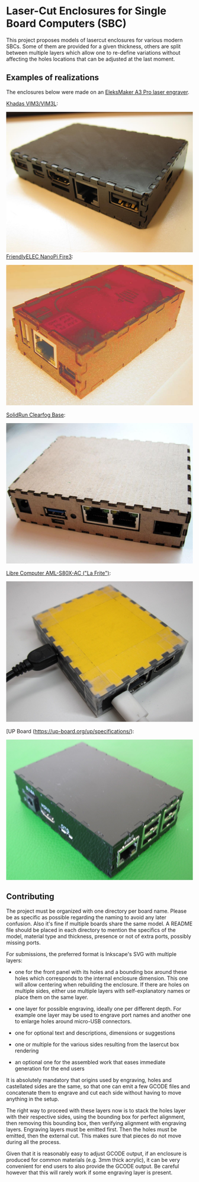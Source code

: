 # Laser-Cut Enclosures for Single Board Computers (SBC)

This project proposes models of lasercut enclosures for various modern SBCs.
Some of them are provided for a given thickness, others are split between
multiple layers which allow one to re-define variations without affecting
the holes locations that can be adjusted at the last moment.

## Examples of realizations

The enclosures below were made on an [EleksMaker A3 Pro laser engraver](https://wtarreau.blogspot.com/2019/09/my-first-experiments-with-eleksmaker-a3.html).

[Khadas VIM3/VIM3L](https://docs.khadas.com/vim3/index.html):

![Khadas VIM3/VIM3L](vim3/vim3-assembled.jpg?raw=true)
[FriendlyELEC NanoPi Fire3](https://www.friendlyarm.com/index.php?route=product/product&path=69&product_id=206):

![FriendlyELEC NanoPi-Fire3](nanopi-fire3/assembled.jpg?raw=true)

[SolidRun Clearfog Base](https://www.solid-run.com/marvell-armada-family/clearfog/):

![SolidRun Clearfog-Base](clearfog-base/assembled.jpg?raw=true)

[Libre Computer AML-S80X-AC ("La Frite")](https://libre.computer/products/boards/aml-s805x-ac/):

![Libre Computer AML-S805X-AC - La Frite](aml-s805x-ac/plugged.jpg?raw=true)

[UP Board (https://up-board.org/up/specifications/):

![UP Board](up-board/case-back.jpg?raw=true)

## Contributing

The project must be organized with one directory per board name. Please
be as specific as possible regarding the naming to avoid any later
confusion. Also it's fine if multiple boards share the same model. A
README file should be placed in each directory to mention the specifics
of the model, material type and thickness, presence or not of extra ports,
possibly missing ports.

For submissions, the preferred format is Inkscape's SVG with multiple
layers:
  - one for the front panel with its holes and a bounding box around these
    holes which corresponds to the internal enclosure dimension. This one
    will allow centering when rebuilding the enclosure. If there are holes
    on multiple sides, either use multiple layers with self-explanatory
    names or place them on the same layer.

  - one layer for possible engraving, ideally one per different depth. For
    example one layer may be used to engrave port names and another one to
    enlarge holes around micro-USB connectors.

  - one for optional text and descriptions, dimensions or suggestions

  - one or multiple for the various sides resulting from the lasercut box
    rendering

  - an optional one for the assembled work that eases immediate generation
    for the end users

It is absolutely mandatory that origins used by engraving, holes and
castellated sides are the same, so that one can emit a few GCODE files
and concatenate them to engrave and cut each side without having to move
anything in the setup.

The right way to proceed with these layers now is to stack the holes layer
with their respective sides, using the bounding box for perfect alignment,
then removing this bounding box, then verifying alignment with engraving
layers. Engraving layers must be emitted first. Then the holes must be
emitted, then the external cut. This makes sure that pieces do not move
during all the process.

Given that it is reasonably easy to adjust GCODE output, if an enclosure
is produced for common materials (e.g. 3mm thick acrylic), it can be very
convenient for end users to also provide the GCODE output. Be careful
however that this will rarely work if some engraving layer is present.
